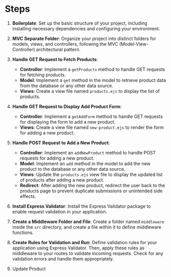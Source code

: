 # Steps

1. **Boilerplate**: Set up the basic structure of your project, including installing necessary dependencies and configuring your environment.

2. **MVC Separate Folder**: Organize your project into distinct folders for models, views, and controllers, following the MVC (Model-View-Controller) architectural pattern.

3. **Handle GET Request to Fetch Products**:
    - **Controller**: Implement a `getProducts` method to handle GET requests for fetching products.
    - **Model**: Implement a `get` method in the model to retrieve product data from the database or any other data source.
    - **Views**: Create a view file named `products.ejs` to display the list of products.

4. **Handle GET Request to Display Add Product Form**:
    - **Controller**: Implement a `getAddForm` method to handle GET requests for displaying the form to add a new product.
    - **Views**: Create a view file named `new-product.ejs` to render the form for adding a new product.

5. **Handle POST Request to Add a New Product**:
    - **Controller**: Implement an `addNewProduct` method to handle POST requests for adding a new product.
    - **Model**: Implement an `add` method in the model to add the new product to the database or any other data source.
    - **Views**: Update the `products.ejs` view file to display the updated list of products after adding a new product.
    - **Redirect**: After adding the new product, redirect the user back to the products page to prevent duplicate submissions or unintended side effects.

6. **Install Express Validator**: Install the Express Validator package to enable request validation in your application.

7. **Create a Middleware Folder and File**: Create a folder named `middleware` inside the `src` directory, and create a file within it to define middleware functions.

8. **Create Rules for Validation and Run**: Define validation rules for your application using Express Validator. Then, apply these rules as middleware to your routes to validate incoming requests. Check for any validation errors and handle them appropriately.

9. Update Product
